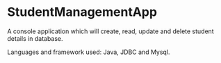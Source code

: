 # StudentManagementApp

A console application which will create, read, update and delete student details in database.





Languages and framework used: Java, JDBC and Mysql.
